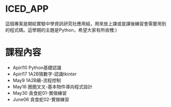 # ICED_APP
這個專案是開給實驗中學資訊研究社應用組，用來放上課或是課後練習會需要用到的程式碼。這學期的主題是Python，希望大家有所收穫:)

# 課程內容
- Apirl10 Python基礎認識
- Apirl17 1A2B猜數字-認識tkinter
- May9 1A2B續-流程控制 
- May16 圈圈叉叉-基本物件導向程式設計
- May30 貪食蛇01-實做練習
- June06 貪食蛇02-實做練習
